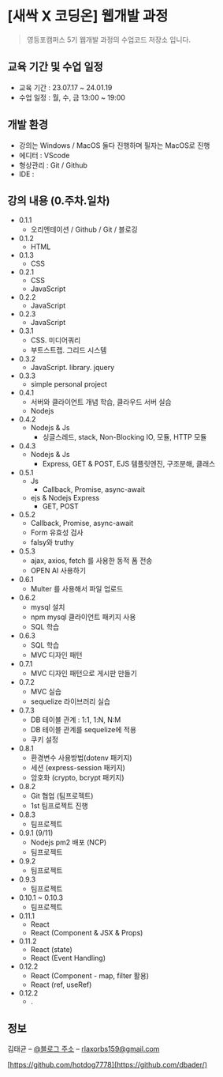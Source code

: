 # [새싹 X 코딩온] 웹개발 과정

> 영등포캠퍼스 5기 웹개발 과정의 수업코드 저장소 입니다.

## 교육 기간 및 수업 일정

- 교육 기간 : 23.07.17 ~ 24.01.19
- 수업 일정 : 월, 수, 금 13:00 ~ 19:00

## 개발 환경

- 강의는 Windows / MacOS 둘다 진행하며 필자는 MacOS로 진행
- 에디터 : VScode
- 형상관리 : Git / Github
- IDE :

## 강의 내용 (0.주차.일차)

- 0.1.1
  - 오리엔테이션 / Github / Git / 블로깅
- 0.1.2
  - HTML
- 0.1.3
  - CSS
- 0.2.1
  - CSS
  - JavaScript
- 0.2.2
  - JavaScript
- 0.2.3
  - JavaScript
- 0.3.1
  - CSS. 미디어쿼리
  - 부트스트랩. 그리드 시스템
- 0.3.2
  - JavaScript. library. jquery
- 0.3.3
  - simple personal project
- 0.4.1
  - 서버와 클라이언트 개념 학습, 클라우드 서버 실습
  - Nodejs
- 0.4.2
  - Nodejs & Js
    - 싱글스레드, stack, Non-Blocking IO, 모듈, HTTP 모듈
- 0.4.3
  - Nodejs & Js
    - Express, GET & POST, EJS 템플릿엔진, 구조분해, 클래스
- 0.5.1
  - Js
    - Callback, Promise, async-await
  - ejs & Nodejs Express
    - GET, POST
- 0.5.2
  - Callback, Promise, async-await
  - Form 유효성 검사
  - falsy와 truthy
- 0.5.3
  - ajax, axios, fetch 를 사용한 동적 폼 전송
  - OPEN AI 사용하기
- 0.6.1
  - Multer 를 사용해서 파일 업로드
- 0.6.2
  - mysql 설치
  - npm mysql 클라이언트 패키지 사용
  - SQL 학습
- 0.6.3
  - SQL 학습
  - MVC 디자인 패턴
- 0.7.1
  - MVC 디자인 패턴으로 게시판 만들기
- 0.7.2
  - MVC 실습
  - sequelize 라이브러리 실습
- 0.7.3
  - DB 테이블 관계 : 1:1, 1:N, N:M
  - DB 테이블 관계를 sequelize에 적용
  - 쿠키 설정
- 0.8.1
  - 환경변수 사용방법(dotenv 패키지)
  - 세션 (express-session 패키지)
  - 암호화 (crypto, bcrypt 패키지)
- 0.8.2
  - Git 협업 (팀프로젝트)
  - 1st 팀프로젝트 진행
- 0.8.3
  - 팀프로젝트
- 0.9.1 (9/11)
  - Nodejs pm2 배포 (NCP)
  - 팀프로젝트
- 0.9.2
  - 팀프로젝트
- 0.9.3
  - 팀프로젝트
- 0.10.1 ~ 0.10.3
  - 팀프로젝트
- 0.11.1
  - React
  - React (Component & JSX & Props)
- 0.11.2
  - React (state)
  - React (Event Handling)
- 0.12.2
  - React (Component - map, filter 활용) 
  - React (ref, useRef)
- 0.12.2
  - .


## 정보

김태균 – [@블로그 주소](https://dksl00.tistory.com/) – rlaxorbs159@gmail.com

[https://github.com/hotdog7778](https://github.com/dbader/)

